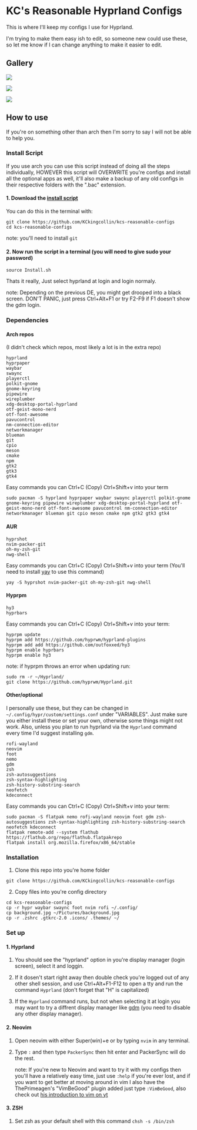 # KC's Reasonable Hyprland Configs
This is where I'll keep my configs I use for Hyprland.

I'm trying to make them easy ish to edit, so someone new could use these, so let me know if I can change anything to make it easier to edit.

## Gallery

![](https://raw.githubusercontent.com/KCkingcollin/kcs-reasonable-configs/main/Preview-1.png)

![](https://raw.githubusercontent.com/KCkingcollin/kcs-reasonable-configs/main/Preview-2.png)

![](https://raw.githubusercontent.com/KCkingcollin/kcs-reasonable-configs/main/Preview-3.png)

## How to use
If you're on something other than arch then I'm sorry to say I will not be able to help you.

### Install Script

If you use arch you can use this script instead of doing all the steps individually, HOWEVER this script will OVERWRITE you're configs and install all the optional apps as well, it'll also make a backup of any old configs in their respective folders with the ".bac" extension.
#### 1. Download the [install script](https://github.com/KCkingcollin/kcs-reasonable-configs/blob/main/Install.sh)

You can do this in the terminal with:

```
git clone https://github.com/KCkingcollin/kcs-reasonable-configs
cd kcs-reasonable-configs
```

note: you'll need to install ``git``

#### 2. Now run the script in a terminal (you will need to give sudo your password)

```
source Install.sh
```


Thats it really, Just select hyprland at login and login normaly.

note: Depending on the previous DE, you might get drooped into a black screen. DON'T PANIC, just press Ctrl+Alt+F1 or try F2-F9 if F1 doesn't show the gdm login.

### Dependencies
#### Arch repos
(I didn't check which repos, most likely a lot is in the extra repo)
```
hyprland
hyprpaper
waybar
swaync
playerctl
polkit-gnome
gnome-keyring
pipewire
wireplumber
xdg-desktop-portal-hyprland
otf-geist-mono-nerd
otf-font-awesome
pavucontrol
nm-connection-editor
networkmanager
blueman
git
cpio
meson
cmake
npm
gtk2
gtk3
gtk4
```
Easy commands you can Ctrl+C (Copy) Ctrl+Shift+v into your term
```
sudo pacman -S hyprland hyprpaper waybar swaync playerctl polkit-gnome gnome-keyring pipewire wireplumber xdg-desktop-portal-hyprland otf-geist-mono-nerd otf-font-awesome pavucontrol nm-connection-editor networkmanager blueman git cpio meson cmake npm gtk2 gtk3 gtk4
```


#### AUR
```
hyprshot
nvim-packer-git
oh-my-zsh-git
nwg-shell
```

Easy commands you can Ctrl+C (Copy) Ctrl+Shift+v into your term
(You'll need to install [yay](https://github.com/Jguer/yay) to use this command)
```
yay -S hyprshot nvim-packer-git oh-my-zsh-git nwg-shell
```

#### Hyprpm 
```
hy3
hyprbars
```
Easy commands you can Ctrl+C (Copy) Ctrl+Shift+v into your term:
```
hyprpm update
hyprpm add https://github.com/hyprwm/hyprland-plugins
hyprpm add add https://github.com/outfoxxed/hy3
hyprpm enable hyprbars
hyprpm enable hy3
```
note: if hyprpm throws an error when updating run:
```
sudo rm -r ~/Hyprland/ 
git clone https://github.com/hyprwm/Hyprland.git 
```

#### Other/optional
I personally use these, but they can be changed in ``~/.config/hypr/custom/settings.conf`` under "VARIABLES".
Just make sure you either install these or set your own, otherwise some things might not work.
Also, unless you plan to run hyprland via the ``Hyprland`` command every time I'd suggest installing ``gdm``.
```
rofi-wayland
neovim
foot
nemo
gdm
zsh
zsh-autosuggestions
zsh-syntax-highlighting
zsh-history-substring-search
neofetch
kdeconnect
```
Easy commands you can Ctrl+C (Copy) Ctrl+Shift+v into your term:
```
sudo pacman -S flatpak nemo rofi-wayland neovim foot gdm zsh-autosuggestions zsh-syntax-highlighting zsh-history-substring-search neofetch kdeconnect
flatpak remote-add --system flathub https://flathub.org/repo/flathub.flatpakrepo
flatpak install org.mozilla.firefox/x86_64/stable
```

### Installation

1. Clone this repo into you're home folder
```
git clone https://github.com/KCkingcollin/kcs-reasonable-configs
```

2. Copy files into you're config directory
```
cd kcs-reasonable-configs
cp -r hypr waybar swaync foot nvim rofi ~/.config/
cp background.jpg ~/Pictures/background.jpg
cp -r .zshrc .gtkrc-2.0 .icons/ .themes/ ~/
```

### Set up

#### 1. Hyprland
1. You should see the "hyprland" option in you're display manager (login screen), select it and loggin.

2. If it dosen't start right away then double check you're logged out of any other shell session, and use Ctrl+Alt+F1-F12 to open a tty and run the command ``Hyprland`` (don't forget that "H" is capitalized)

3. If the ``Hyprland`` command runs, but not when selecting it at login you may want to try a diffrent display manager like [gdm](https://wiki.archlinux.org/title/Display_manager#Loading_the_display_manager) (you need to disable any other display manager).
#### 2. Neovim
1. Open neovim with either Super(win)+e or by typing ``nvim`` in any terminal.

2. Type ``:`` and then type ``PackerSync`` then hit enter and PackerSync will do the rest.

    note: If you're new to Neovim and want to try it with my configs then you'll have a relatively easy time, just use ``:help`` if you're ever lost, and if you want to get better at moving around in vim I also have the ThePrimeagen's "VimBeGood" plugin added just type ``:VimBeGood``, also check out [his introduction to vim on yt](https://youtube.com/playlist?list=PLm323Lc7iSW_wuxqmKx_xxNtJC_hJbQ7R&si=ytzhuJLDkFTVtJi3)

#### 3. ZSH
1. Set zsh as your default shell with this command ``chsh -s /bin/zsh``
